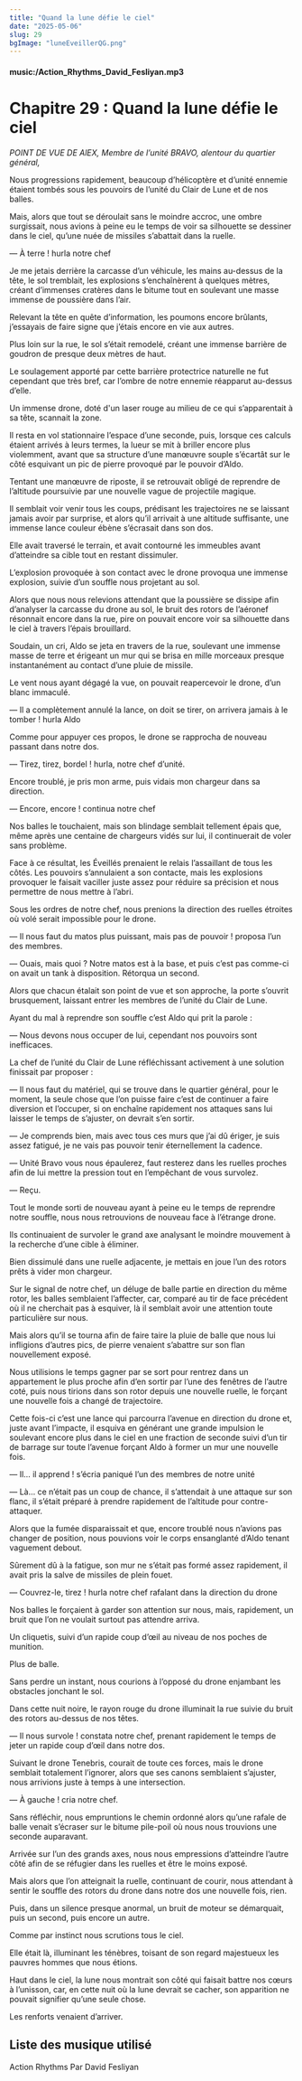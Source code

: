 ```yaml
---
title: "Quand la lune défie le ciel"
date: "2025-05-06"
slug: 29
bgImage: "luneEveillerQG.png"
---
```


#### music:/Action_Rhythms_David_Fesliyan.mp3

# Chapitre 29 : Quand la lune défie le ciel

*POINT DE VUE DE AlEX, Membre de l’unité BRAVO, alentour du quartier général,*

Nous progressions rapidement, beaucoup d’hélicoptère et d’unité ennemie étaient tombés sous les pouvoirs de l’unité du Clair de Lune et de nos balles.

Mais, alors que tout se déroulait sans le moindre accroc, une ombre surgissait, nous avions à peine eu le temps de voir sa silhouette se dessiner dans le ciel, qu’une nuée de missiles s’abattait dans la ruelle.

— À terre ! hurla notre chef

Je me jetais derrière la carcasse d’un véhicule, les mains au-dessus de la tête, le sol tremblait, les explosions s’enchaînèrent à quelques mètres, créant d’immenses cratères dans le bitume tout en soulevant une masse immense de poussière dans l’air.

Relevant la tête en quête d’information, les poumons encore brûlants, j’essayais de faire signe que j’étais encore en vie aux autres.

Plus loin sur la rue, le sol s’était remodelé, créant une immense barrière de goudron de presque deux mètres de haut.

Le soulagement apporté par cette barrière protectrice naturelle ne fut cependant que très bref, car l’ombre de notre ennemie réapparut au-dessus d’elle.

Un immense drone, doté d'un laser rouge au milieu de ce qui s’apparentait à sa tête, scannait la zone.

Il resta en vol stationnaire l’espace d’une seconde, puis, lorsque ces calculs étaient arrivés à leurs termes, la lueur se mit à briller encore plus violemment, avant que sa structure d’une manœuvre souple s’écartât sur le côté esquivant un pic de pierre provoqué par le pouvoir d’Aldo.

Tentant une manœuvre de riposte, il se retrouvait obligé de reprendre de l’altitude poursuivie par une nouvelle vague de projectile magique.

Il semblait voir venir tous les coups, prédisant les trajectoires ne se laissant jamais avoir par surprise, et alors qu’il arrivait à une altitude suffisante, une immense lance couleur ébène s’écrasait dans son dos.

Elle avait traversé le terrain, et avait contourné les immeubles avant d’atteindre sa cible tout en restant dissimuler.

L’explosion provoquée à son contact avec le drone provoqua une immense explosion, suivie d’un souffle nous projetant au sol.

Alors que nous nous relevions attendant que la poussière se dissipe afin d’analyser la carcasse du drone au sol, le bruit des rotors de l’aéronef résonnait encore dans la rue, pire on pouvait encore voir sa silhouette dans le ciel à travers l’épais brouillard.

Soudain, un cri, Aldo se jeta en travers de la rue, soulevant une immense masse de terre et érigeant un mur qui se brisa en mille morceaux presque instantanément au contact d’une pluie de missile.

Le vent nous ayant dégagé la vue, on pouvait reapercevoir le drone, d’un blanc immaculé.

— Il a complètement annulé la lance, on doit se tirer, on arrivera jamais à le tomber ! hurla Aldo

Comme pour appuyer ces propos, le drone se rapprocha de nouveau passant dans notre dos.

— Tirez, tirez, bordel ! hurla, notre chef d’unité.

Encore troublé, je pris mon arme, puis vidais mon chargeur dans sa direction.

— Encore, encore ! continua notre chef

Nos balles le touchaient, mais son blindage semblait tellement épais que, même après une centaine de chargeurs vidés sur lui, il continuerait de voler sans problème.

Face à ce résultat, les Éveillés prenaient le relais l’assaillant de tous les côtés. Les pouvoirs s’annulaient a son contacte, mais les explosions provoquer le faisait vaciller juste assez pour réduire sa précision et nous permettre de nous mettre à l’abri.

Sous les ordres de notre chef, nous prenions la direction des ruelles étroites où volé serait impossible pour le drone.

— Il nous faut du matos plus puissant, mais pas de pouvoir ! proposa l’un des membres.

— Ouais, mais quoi ? Notre matos est à la base, et puis c’est pas comme-ci on avait un tank à disposition. Rétorqua un second.

Alors que chacun étalait son point de vue et son approche, la porte s’ouvrit brusquement, laissant entrer les membres de l’unité du Clair de Lune.

Ayant du mal à reprendre son souffle c’est Aldo qui prit la parole :

— Nous devons nous occuper de lui, cependant nos pouvoirs sont inefficaces.

La chef de l’unité du Clair de Lune réfléchissant activement à une solution finissait par proposer :

— Il nous faut du matériel, qui se trouve dans le quartier général, pour le moment, la seule chose que l’on puisse faire c’est de continuer a faire diversion et l’occuper, si on enchaîne rapidement nos attaques sans lui laisser le temps de s’ajuster, on devrait s’en sortir.

— Je comprends bien, mais avec tous ces murs que j’ai dû ériger, je suis assez fatigué, je ne vais pas pouvoir tenir éternellement la cadence.

— Unité Bravo vous nous épaulerez, faut resterez dans les ruelles proches afin de lui mettre la pression tout en l’empêchant de vous survolez.

— Reçu.

Tout le monde sorti de nouveau ayant à peine eu le temps de reprendre notre souffle, nous nous retrouvions de nouveau face à l’étrange drone.

Ils continuaient de survoler le grand axe analysant le moindre mouvement à la recherche d’une cible à éliminer.

Bien dissimulé dans une ruelle adjacente, je mettais en joue l’un des rotors prêts à vider mon chargeur.

Sur le signal de notre chef, un déluge de balle partie en direction du même rotor, les balles semblaient l’affecter, car, comparé au tir de face précédent où il ne cherchait pas à esquiver, là il semblait avoir une attention toute particulière sur nous.

Mais alors qu’il se tourna afin de faire taire la pluie de balle que nous lui infligions d’autres pics, de pierre venaient s’abattre sur son flan nouvellement exposé.

Nous utilisions le temps gagner par se sort pour rentrez dans un appartement le plus proche afin d’en sortir par l’une des fenêtres de l’autre coté, puis nous tirions dans son rotor depuis une nouvelle ruelle, le forçant une nouvelle fois a changé de trajectoire.

Cette fois-ci c’est une lance qui parcourra l’avenue en direction du drone et, juste avant l’impacte, il esquiva en générant une grande impulsion le soulevant encore plus dans le ciel en une fraction de seconde suivi d’un tir de barrage sur toute l’avenue forçant Aldo à former un mur une nouvelle fois.

— Il… il apprend ! s’écria paniqué l’un des membres de notre unité

— Là… ce n’était pas un coup de chance, il s’attendait à une attaque sur son flanc, il s’était préparé à prendre rapidement de l’altitude pour contre-attaquer.

Alors que la fumée disparaissait et que, encore troublé nous n’avions pas changer de position, nous pouvions voir le corps ensanglanté d’Aldo tenant vaguement debout.

Sûrement dû à la fatigue, son mur ne s’était pas formé assez rapidement, il avait pris la salve de missiles de plein fouet.

— Couvrez-le, tirez ! hurla notre chef rafalant dans la direction du drone

Nos balles le forçaient à garder son attention sur nous, mais, rapidement, un bruit que l’on ne voulait surtout pas attendre arriva.

Un cliquetis, suivi d’un rapide coup d’œil au niveau de nos poches de munition.

Plus de balle.

Sans perdre un instant, nous courions à l’opposé du drone enjambant les obstacles jonchant le sol.

Dans cette nuit noire, le rayon rouge du drone illuminait la rue suivie du bruit des rotors au-dessus de nos têtes.

— Il nous survole ! constata notre chef, prenant rapidement le temps de jeter un rapide coup d’œil dans notre dos.

Suivant le drone Tenebris, courait de toute ces forces, mais le drone semblait totalement l’ignorer, alors que ses canons semblaient s’ajuster, nous arrivions juste à temps à une intersection.

— À gauche ! cria notre chef.

Sans réfléchir, nous empruntions le chemin ordonné alors qu’une rafale de balle venait s’écraser sur le bitume pile-poil où nous nous trouvions une seconde auparavant.

Arrivée sur l’un des grands axes, nous nous empressions d’atteindre l’autre côté afin de se réfugier dans les ruelles et être le moins exposé.

Mais alors que l’on atteignait la ruelle, continuant de courir, nous attendant à sentir le souffle des rotors du drone dans notre dos une nouvelle fois, rien.

Puis, dans un silence presque anormal, un bruit de moteur se démarquait, puis un second, puis encore un autre.

Comme par instinct nous scrutions tous le ciel.

Elle était là, illuminant les ténèbres, toisant de son regard majestueux les pauvres hommes que nous étions.

Haut dans le ciel, la lune nous montrait son côté qui faisait battre nos cœurs à l’unisson, car, en cette nuit où la lune devrait se cacher, son apparition ne pouvait signifier qu’une seule chose.

Les renforts venaient d’arriver.

## Liste des musique utilisé

Action Rhythms Par David Fesliyan
